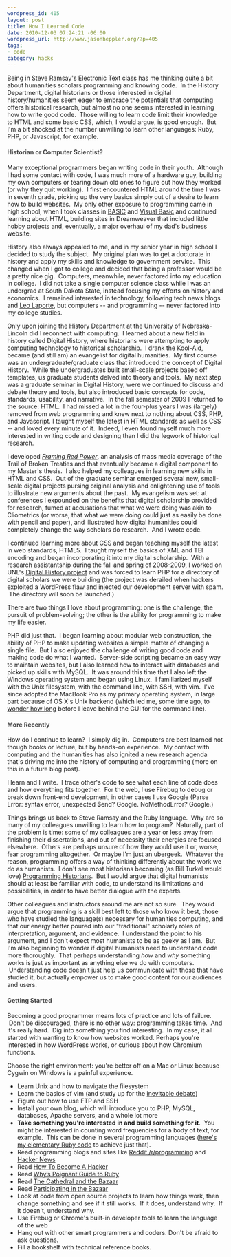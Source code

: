 ```yaml
---
wordpress_id: 405
layout: post
title: How I Learned Code
date: 2010-12-03 07:24:21 -06:00
wordpress_url: http://www.jasonheppler.org/?p=405
tags:
- code
category: hacks
---
```

Being in Steve Ramsay's Electronic Text class has me thinking quite a bit about humanities scholars programming and knowing code.  In the History Department, digital historians or those interested in digital history/humanities seem eager to embrace the potentials that computing offers historical research, but almost no one seems interested in learning how to write good code.  Those willing to learn code limit their knowledge to HTML and some basic CSS, which, I would argue, is good enough.  But I'm a bit shocked at the number unwilling to learn other languages: Ruby, PHP, or Javascript, for example.  <!--more-->

<h4><span style="color: #444444;">Historian or Computer Scientist?</span></h4>
Many exceptional programmers began writing code in their youth.  Although I had some contact with code, I was much more of a hardware guy, building my own computers or tearing down old ones to figure out how they worked (or why they quit working).  I first encountered HTML around the time I was in seventh grade, picking up the very basics simply out of a desire to learn how to build websites.  My only other exposure to programming came in high school, when I took classes in <a href="http://en.wikipedia.org/wiki/BASIC">BASIC</a> and <a href="http://en.wikipedia.org/wiki/Visual_basic">Visual Basic</a> and continued learning about HTML, building sites in Dreamweaver that included little hobby projects and, eventually, a major overhaul of my dad's business website.

History also always appealed to me, and in my senior year in high school I decided to study the subject.  My original plan was to get a doctorate in history and apply my skills and knowledge to government service.  This changed when I got to college and decided that being a professor would be a pretty nice gig.  Computers, meanwhile, never factored into my education in college.  I did not take a single computer science class while I was an undergrad at South Dakota State, instead focusing my efforts on history and economics.  I remained interested in technology, following tech news blogs and <a href="http://twit.tv/">Leo Laporte</a>, but computers -- and programming -- never factored into my college studies.

Only upon joining the History Department at the University of Nebraska-Lincoln did I reconnect with computing.  I learned about a new field in history called Digital History, where historians were attempting to apply computing technology to historical scholarship.  I drank the Kool-Aid, became (and still am) an evangelist for digital humanities.  My first course was an undergraduate/graduate class that introduced the concept of Digital History.  While the undergraduates built small-scale projects based off templates, us graduate students delved into theory and tools.  My next step was a graduate seminar in Digital History, were we continued to discuss and debate theory and tools, but also introduced basic concepts for code, standards, usability, and narrative.  In the fall semester of 2009 I returned to the source: HTML.  I had missed a lot in the four-plus years I was (largely) removed from web programming and knew next to nothing about CSS, PHP, and Javascript<em>.</em> I taught myself the latest in HTML standards as well as CSS -- and loved every minute of it.  Indeed, I even found myself much more interested in writing code and designing than I did the legwork of historical research.

I developed <em><a href="http://www.framingredpower.org">Framing Red Power</a></em>, an analysis of mass media coverage of the Trail of Broken Treaties and that eventually became a digital component to my Master's thesis.  I also helped my colleagues in learning new skills in HTML and CSS.  Out of the graduate seminar emerged several new, small-scale digital projects pursing original analysis and enlightening use of tools to illustrate new arguments about the past.  My evangelism was set: at conferences I expounded on the benefits that digital scholarship provided for research, fumed at accusations that what we were doing was akin to Cliometrics (or worse, that what we were doing could just as easily be done with pencil and paper), and illustrated how digital humanities could completely change the way scholars do research.  And I wrote code.

I continued learning more about CSS and began teaching myself the latest in web standards, HTML5.  I taught myself the basics of XML and TEI encoding and began incorporating it into my digital scholarship.  With a research assistantship during the fall and spring of 2008-2009, I worked on UNL's <a href="http://digitalhistory.unl.edu/">Digital History project</a> and was forced to learn PHP for a directory of digital scholars we were building (the project was derailed when hackers exploited a WordPress flaw and injected our development server with spam.  The directory will soon be launched.)

There are two things I love about programming: one is the challenge, the pursuit of problem-solving; the other is the ability for programming to make my life easier.

PHP did just that.  I began learning about modular web construction, the ability of PHP to make updating websites a simple matter of changing a single file.  But I also enjoyed the challenge of writing good code and making code do what I wanted.  Server-side scripting became an easy way to maintain websites, but I also learned how to interact with databases and picked up skills with MySQL.  It was around this time that I also left the Windows operating system and began using Linux.  I familiarized myself with the Unix filesystem, with the command line, with SSH, with vim.  I've since adopted the MacBook Pro as my primary operating system, in large part because of OS X's Unix backend (which led me, some time ago, to <a href="http://twitter.com/#!/jaheppler/status/24679139192">wonder how long</a> before I leave behind the GUI for the command line).
<h4><span style="color: #444444;">More Recently</span></h4>
How do I continue to learn?  I simply dig in.  Computers are best learned not though books or lecture, but by hands-on experience.  My contact with computing and the humanities has also ignited a new research agenda that's driving me into the history of computing and programming (more on this in a future blog post).

I learn and I write.  I trace other's code to see what each line of code does and how everything fits together.  For the web, I use Firebug to debug or break down front-end development, in other cases I use Google (Parse Error: syntax error, unexpected $end? Google. NoMethodError? Google.)

Things brings us back to Steve Ramsay and the Ruby language.  Why are so many of my colleagues unwilling to learn how to program?  Naturally, part of the problem is time: some of my colleagues are a year or less away from finishing their dissertations, and out of necessity their energies are focused elsewhere.  Others are perhaps unsure of how they would use it or, worse, fear programming altogether.  Or maybe I'm just an ubergeek.  Whatever the reason, programming offers a way of thinking differently about the work we do as humanists.  I don't see most historians becoming (as Bill Turkel would love) <a href="http://niche-canada.org/programming-historian">Programming Historians</a>.  But I would argue that digital humanists should at least be familiar with code, to understand its limitations and possibilities, in order to have better dialogue with the experts.

Other colleagues and instructors around me are not so sure.  They would argue that programming is a skill best left to those who know it best, those who have studied the language(s) necessary for humanities computing, and that our energy better poured into our "traditional" scholarly roles of interpretation, argument, and evidence.  I understand the point to his argument, and I don't expect most humanists to be as geeky as I am.  But I'm also beginning to wonder if digital humanists need to understand code more thoroughly.  That perhaps understanding <em>how</em> and <em>why</em> something works is just as important as anything else we do with computers.  Understanding code doesn't just help us communicate with those that have studied it, but actually empower us to make good content for our audiences and users.
<h4><span style="color: #444444;">Getting Started</span></h4>
Becoming a good programmer means lots of practice and lots of failure.  Don't be discouraged, there is no other way: programming takes time.  And it's really hard.  Dig into something you find interesting.  In my case, it all started with wanting to know how websites worked. Perhaps you're interested in how WordPress works, or curious about how Chromium functions.

Choose the right environment: you're better off on a Mac or Linux because Cygwin on Windows is a painful experience.
<ul>
	<li>Learn Unix and how to navigate the filesystem</li>
	<li>Learn the basics of vim (and study up for the <a href="http://xkcd.com/378/">inevitable debate</a>)</li>
	<li>Figure out how to use FTP and SSH</li>
	<li>Install your own blog, which will introduce you to PHP, MySQL, databases, Apache servers, and a whole lot more</li>
	<li><strong>Take something you're interested in and build something for it</strong>.  You might be interested in counting word frequencies for a body of text, for example.  This can be done in several programming languages (<a href="http://www.jasonheppler.org/2010/11/28/freqr-a-command-line-word-frequency-generator/">here's my elementary Ruby code</a> to achieve just that).</li>
	<li>Read programming blogs and sites like <a href="http://www.reddit.com/r/programming/">Reddit /r/programming</a> and <a href="http://news.ycombinator.com/">Hacker News</a></li>
	<li>Read <a href="http://www.catb.org/~esr/faqs/hacker-howto.html">How To Become A Hacker</a></li>
	<li>Read <a href="http://poignantguide.net/ruby/chapter-1.html">Why’s Poignant Guide to Ruby</a></li>
	<li>Read <a href="http://www.catb.org/~esr/writings/cathedral-bazaar/cathedral-bazaar/">The Cathedral and the Bazaar</a></li>
	<li>Read <a href="http://clioweb.org/2010/06/10/participating-in-the-bazaar-sharing-code-in-the-digital-humanities/">Participating in the Bazaar</a></li>
	<li>Look at code from open source projects to learn how things work, then change something and see if it still works.  If it does, understand why.  If it doesn't, understand why.</li>
	<li>Use Firebug or Chrome's built-in developer tools to learn the language of the web</li>
	<li>Hang out with other smart programmers and coders. Don't be afraid to ask questions.</li>
	<li>Fill a bookshelf with technical reference books.</li>
</ul>
